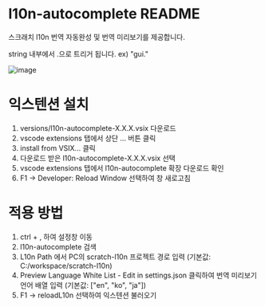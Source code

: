 # l10n-autocomplete README

스크래치 l10n 번역 자동완성 및 번역 미리보기를 제공합니다.

string 내부에서 .으로 트리거 됩니다. ex) "gui."

![image](https://github.com/user-attachments/assets/8c0c873d-2c37-437b-8979-1aa208b8743e)


# 익스텐션 설치
1. versions/l10n-autocomplete-X.X.X.vsix 다운로드
2. vscode extensions 탭에서 상단 ... 버튼 클릭
3. install from VSIX... 클릭
4. 다운로드 받은 l10n-autocomplete-X.X.X.vsix 선택
5. vscode extensions 탭에서 l10n-autocomplete 확장 다운로드 확인
6. F1 -> Developer: Reload Window 선택하여 창 새로고침

# 적용 방법
1. ctrl + , 하여 설정창 이동
2. l10n-autocomplete 검색
3. L10n Path 에서 PC의 scratch-l10n 프로젝트 경로 입력 (기본값: C:/workspace/scratch-l10n)
4. Preview Language White List - Edit in settings.json 클릭하여 번역 미리보기 언어 배열 입력 (기본값: ["en", "ko", "ja"])
5. F1 -> reloadL10n 선택하여 익스텐션 불러오기
